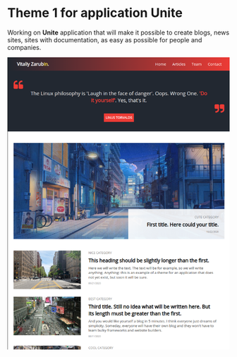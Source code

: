 Theme 1 for application Unite
===================

Working on **Unite** application that will make it possible to create blogs, news sites, sites with documentation, as easy as possible for people and companies.

![picture](data/screenshot-164.png)
